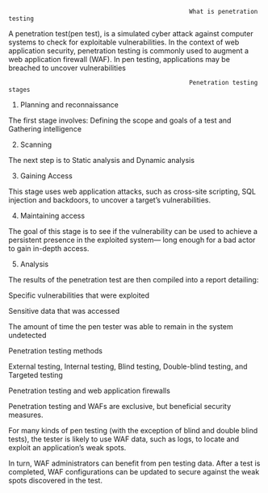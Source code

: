                                                       What is penetration testing

A penetration test(pen test), is a simulated cyber attack against computer systems to check for exploitable vulnerabilities. In the context of web application security, penetration testing is commonly used to augment a web application firewall (WAF). In pen testing, applications may be breached to uncover vulnerabilities

                                                      Penetration testing stages
                                                      
1. Planning and reconnaissance

The first stage involves: Defining the scope and goals of a test and Gathering intelligence 

2. Scanning

The next step is to Static analysis and Dynamic analysis

3. Gaining Access

This stage uses web application attacks, such as cross-site scripting, SQL injection and backdoors, to uncover a target’s vulnerabilities.

4. Maintaining access

The goal of this stage is to see if the vulnerability can be used to achieve a persistent presence in the exploited system— long enough for a bad actor to gain in-depth access. 

5. Analysis

The results of the penetration test are then compiled into a report detailing:

Specific vulnerabilities that were exploited

Sensitive data that was accessed

The amount of time the pen tester was able to remain in the system undetected

Penetration testing methods

External testing, Internal testing, Blind testing, Double-blind testing, and Targeted testing

Penetration testing and web application firewalls

Penetration testing and WAFs are exclusive, but beneficial security measures.

For many kinds of pen testing (with the exception of blind and double blind tests), the tester is likely to use WAF data, such as logs, to locate and exploit an application’s weak spots.

In turn, WAF administrators can benefit from pen testing data. After a test is completed, WAF configurations can be updated to secure against the weak spots discovered in the test.
